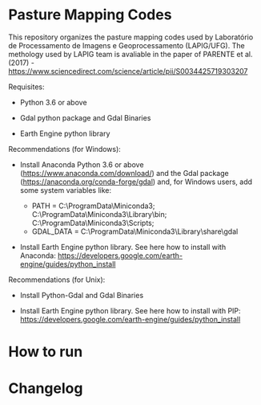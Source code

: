 # Pasture Mapping Codes

This repository organizes the pasture mapping codes used by Laboratório de Processamento de Imagens e Geoprocessamento (LAPIG/UFG). The methology used by LAPIG team is avaliable in the paper of  PARENTE et al. (2017) - https://www.sciencedirect.com/science/article/pii/S0034425719303207

Requisites:

  * Python 3.6 or above
  
  * Gdal python package and Gdal Binaries
  
  * Earth Engine python library
  
  Recommendations (for Windows): 
   * Install Anaconda Python 3.6 or above (https://www.anaconda.com/download/) and the Gdal package (https://anaconda.org/conda-forge/gdal) and, for Windows users, add some system variables like:
      
      * PATH =  C:\ProgramData\Miniconda3; C:\ProgramData\Miniconda3\Library\bin; C:\ProgramData\Miniconda3\Scripts;
      * GDAL_DATA = C:\ProgramData\Miniconda3\Library\share\gdal
   
   * Install Earth Engine python library. See here how to install with Anaconda: https://developers.google.com/earth-engine/guides/python_install 
  
  Recommendations (for Unix):
  
   * Install Python-Gdal and Gdal Binaries
    
   * Install Earth Engine python library. See here how to install with PIP: https://developers.google.com/earth-engine/guides/python_install
   
  # How to run
    
  # Changelog
  
